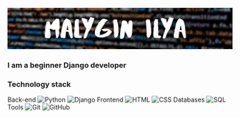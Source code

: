 ![header](https://github.com/ilya1231231/ilya1231231/blob/main/assets/Malygin%20Ilya.png)

### I am a beginner Django developer 

### Technology stack
Back-end
![Python](https://img.shields.io/badge/-Python-<090909>?style=for-the-badge&logo=python)
![Django](https://img.shields.io/badge/-Django-<090909>?style=for-the-badge&logo=django)
Frontend
![HTML](https://img.shields.io/badge/-HTML5-<090909>?style=for-the-badge&logo=HTML5)
![CSS](https://img.shields.io/badge/-CSS3-<090909>?style=for-the-badge&logo=CSS3)
Databases
![SQL](https://img.shields.io/badge/-SQL-<090909>?style=for-the-badge&logo=sql)
Tools
![Git](https://img.shields.io/badge/-Git-<090909>?style=for-the-badge&logo=Git)
![GitHub](https://img.shields.io/badge/-GitHub-<090909>?style=for-the-badge&logo=GitHub)

